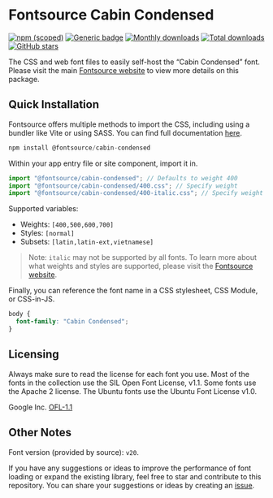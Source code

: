 # Fontsource Cabin Condensed

[![npm (scoped)](https://img.shields.io/npm/v/@fontsource/cabin-condensed?color=brightgreen)](https://www.npmjs.com/package/@fontsource/cabin-condensed) [![Generic badge](https://img.shields.io/badge/fontsource-passing-brightgreen)](https://github.com/fontsource/fontsource) [![Monthly downloads](https://badgen.net/npm/dm/@fontsource/cabin-condensed)](https://github.com/fontsource/fontsource) [![Total downloads](https://badgen.net/npm/dt/@fontsource/cabin-condensed)](https://github.com/fontsource/fontsource) [![GitHub stars](https://img.shields.io/github/stars/fontsource/fontsource.svg?style=social&label=Star)](https://github.com/fontsource/fontsource/stargazers)

The CSS and web font files to easily self-host the “Cabin Condensed” font. Please visit the main [Fontsource website](https://fontsource.org/fonts/cabin-condensed) to view more details on this package.

## Quick Installation

Fontsource offers multiple methods to import the CSS, including using a bundler like Vite or using SASS. You can find full documentation [here](https://fontsource.org/docs/getting-started/introduction).

```javascript
npm install @fontsource/cabin-condensed
```

Within your app entry file or site component, import it in.

```javascript
import "@fontsource/cabin-condensed"; // Defaults to weight 400
import "@fontsource/cabin-condensed/400.css"; // Specify weight
import "@fontsource/cabin-condensed/400-italic.css"; // Specify weight and style
```

Supported variables:
- Weights: `[400,500,600,700]`
- Styles: `[normal]`
- Subsets: `[latin,latin-ext,vietnamese]`

> Note: `italic` may not be supported by all fonts. To learn more about what weights and styles are supported, please visit the [Fontsource website](https://fontsource.org/fonts/cabin-condensed).

Finally, you can reference the font name in a CSS stylesheet, CSS Module, or CSS-in-JS.

```css
body {
  font-family: "Cabin Condensed";
}
```

## Licensing
Always make sure to read the license for each font you use. Most of the fonts in the collection use the SIL Open Font License, v1.1. Some fonts use the Apache 2 license. The Ubuntu fonts use the Ubuntu Font License v1.0.

Google Inc.
[OFL-1.1](http://scripts.sil.org/OFL)

## Other Notes
Font version (provided by source): `v20`.

If you have any suggestions or ideas to improve the performance of font loading or expand the existing library, feel free to star and contribute to this repository. You can share your suggestions or ideas by creating an [issue](https://github.com/fontsource/fontsource/issues).